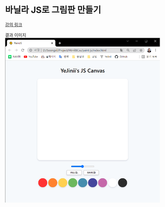 # 바닐라 JS로 그림판 만들기

[강의 링크](https://nomadcoders.co/javascript-for-beginners-2/lobby)

결과 이미지
![result-img](./result-img.PNG)
